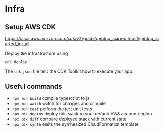 # Infra

## Setup AWS CDK

<https://docs.aws.amazon.com/cdk/v2/guide/getting_started.html#getting_started_install>

Deploy the infrastructure using

```
cdk deploy
```

The `cdk.json` file tells the CDK Toolkit how to execute your app.

## Useful commands

- `npm run build` compile typescript to js
- `npm run watch` watch for changes and compile
- `npm run test` perform the jest unit tests
- `npx cdk deploy` deploy this stack to your default AWS account/region
- `npx cdk diff` compare deployed stack with current state
- `npx cdk synth` emits the synthesized CloudFormation template
